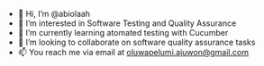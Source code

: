- 👋 Hi, I’m @abiolaah
- 👀 I’m interested in Software Testing and Quality Assurance
- 🌱 I’m currently learning atomated testing with Cucumber
- 💞️ I’m looking to collaborate on software quality assurance tasks
- 📫 You reach me via email at oluwapelumi.ajuwon@gmail.com

<!---
abiolaah/abiolaah is a ✨ special ✨ repository because its `README.md` (this file) appears on your GitHub profile.
You can click the Preview link to take a look at your changes.
--->
